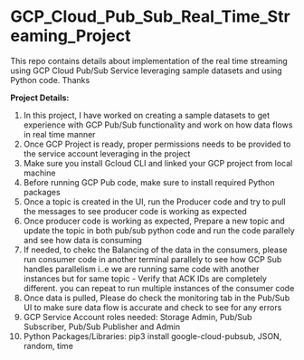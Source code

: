 # GCP_Cloud_Pub_Sub_Real_Time_Streaming_Project
This repo contains details about implementation of the real time streaming using GCP Cloud Pub/Sub Service leveraging sample datasets and using Python code. Thanks

**Project Details:**

1. In this project, I have worked on creating a sample datasets to get experience with GCP Pub/Sub functionality and work on how data flows in real time manner
2. Once GCP Project is ready, proper permissions needs to be provided to the service account leveraging in the project
3. Make sure you install Gcloud CLI and linked your GCP project from local machine
4. Before running GCP Pub code, make sure to install required Python packages
5. Once a topic is created in the UI, run the Producer code and try to pull the messages to see producer code is working as expected
6. Once producer code is working as expected, Prepare a new topic and update the topic in both pub/sub python code and run the code parallely and see how data is consuming
7. If needed, to chekc the Balancing of the data in the consumers, please run consumer code in another terminal parallely to see how GCP Sub handles parallelism i..e we are running same code with another instances but for same topic  - Verify that ACK IDs are completely different. you can repeat to run multiple instances of the consumer code
8. Once data is pulled, Please do check the monitoring tab in the Pub/Sub UI to make sure data flow is accurate and check to see for any errors
9. GCP Service Account roles needed: Storage Admin, Pub/Sub Subscriber,  Pub/Sub Publisher and Admin
10. Python Packages/Libraries: pip3 install google-cloud-pubsub, JSON, random, time
    
